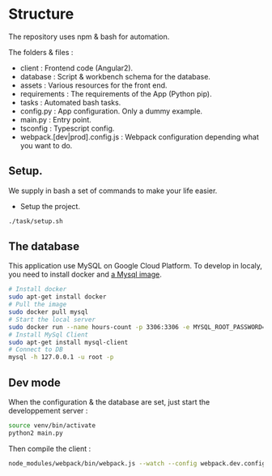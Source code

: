 

# Structure

The repository uses npm & bash for automation.

The folders & files :
- client : Frontend code (Angular2).
- database : Script & workbench schema for the database.
- assets : Various resources for the front end.
- requirements : The requirements of the App (Python pip).
- tasks : Automated bash tasks.
- config.py : App configuration. Only a dummy example.
- main.py : Entry point.
- tsconfig : Typescript config.
- webpack.[dev|prod].config.js : Webpack configuration depending what you want to do.

## Setup.

We supply in bash a set of commands to make your life easier.

- Setup the project.
```bash
./task/setup.sh
```

## The database

This application use MySQL on Google Cloud Platform. To develop in localy, you need to install docker and [a Mysql image](https://hub.docker.com/_/mysql/).

```bash
# Install docker
sudo apt-get install docker
# Pull the image
sudo docker pull mysql
# Start the local server
sudo docker run --name hours-count -p 3306:3306 -e MYSQL_ROOT_PASSWORD=localroot1234 -d mysql
# Install MySql Client
sudo apt-get install mysql-client
# Connect to DB
mysql -h 127.0.0.1 -u root -p
```

## Dev mode

When the configuration & the database are set, just start the developpement server :

```bash
source venv/bin/activate
python2 main.py
```

Then compile the client :

```bash
node_modules/webpack/bin/webpack.js --watch --config webpack.dev.config.js
```